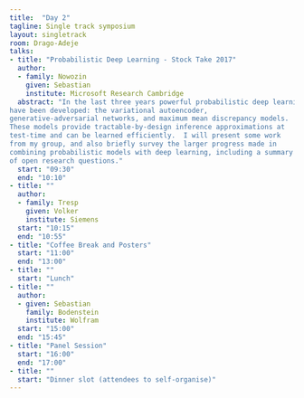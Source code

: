 ```yaml
---
title:  "Day 2"
tagline: Single track symposium
layout: singletrack
room: Drago-Adeje
talks:
- title: "Probabilistic Deep Learning - Stock Take 2017"
  author: 
  - family: Nowozin
    given: Sebastian
    institute: Microsoft Research Cambridge
  abstract: "In the last three years powerful probabilistic deep learning models
have been developed: the variational autoencoder,
generative-adversarial networks, and maximum mean discrepancy models.
These models provide tractable-by-design inference approximations at
test-time and can be learned efficiently.  I will present some work
from my group, and also briefly survey the larger progress made in
combining probabilistic models with deep learning, including a summary
of open research questions."
  start: "09:30"
  end: "10:10"
- title: ""
  author:
  - family: Tresp
    given: Volker
    institute: Siemens
  start: "10:15"
  end: "10:55"
- title: "Coffee Break and Posters"
  start: "11:00"
  end: "13:00"
- title: ""
  start: "Lunch"
- title: ""
  author: 
  - given: Sebastian
    family: Bodenstein
    institute: Wolfram
  start: "15:00"
  end: "15:45"
- title: "Panel Session"
  start: "16:00"
  end: "17:00"
- title: ""
  start: "Dinner slot (attendees to self-organise)"
---
```

